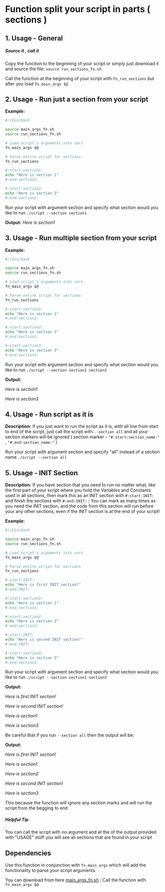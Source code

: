 # Function split your script in parts ( sections )
## 1. Usage - General
##### Source it , call it
Copy the function to the beginning of your script or simply just download it and source the file:
`source run_sections_fn.sh`

Call the function at the beginning of your script with:`fn_run_sections` but after you load `fn_main_args $@`
## 2. Usage - Run just a section from your script
**Example:**
```bash
#!/bin/bash

source main_args_fn.sh
source run_sections_fn.sh

# Load script's arguments into vars
fn_main_args $@

# Parse entire script for sections
fn_run_sections

#:start:section1:
echo "Here is section 1"
#:end:section1:

#:start:section2:
echo "Here is section 2"
#:end:section2:
```
Run your script with argument section and specify what section would you like to run
`./script --section section1`

**Output:** *Here is section1*

## 3. Usage - Run multiple section from your script
**Example:**
```bash
#!/bin/bash

source main_args_fn.sh
source run_sections_fn.sh

# Load script's arguments into vars
fn_main_args $@

# Parse entire script for sections
fn_run_sections

#:start:section1:
echo "Here is section 1"
#:end:section1:

#:start:section2:
echo "Here is section 2"
#:end:section2:

#:start:section3:
echo "Here is section 3"
#:end:section3:

```
Run your script with argument section and specify what section would you like to run
`./script --section section1 section3`

**Output:** 

*Here is section1*

*Here is section3*

## 4. Usage - Run script as it is
**Description:** 
If you just want to run the script as it is, with all line from start to end of the script, just call the script with `--section all` and all your section markers will be ignored ( section marker - `"#:start:section_name:"` , `"#:end:section_name:"` )

Run your script with argument section and specify "all" instead of a section name
`./script --section all`

## 5. Usage - INIT Section
**Description:** 
If you have section that you need to run no matter what, like the first part of your script where you hold the Variables and Constants used in all sections, then mark this as an INIT section with `#:start:INIT:` and finish the sections with `#:end:INIT:` ;
You can mark as many times as you need the INIT section, and the code from this section will run before your any other sections, even if the INIT section is at the end of your script!

**Example:**
```bash
#!/bin/bash

source main_args_fn.sh
source run_sections_fn.sh

# Load script's arguments into vars
fn_main_args $@

# Parse entire script for sections
fn_run_sections

#:start:INIT:
echo "Here is first INIT section!"
#:end:INIT:

#:start:section1:
echo "Here is section 1"
#:end:section1:

#:start:section2:
echo "Here is section 2"
#:end:section2:

#:start:INIT:
echo "Here is second INIT section!"
#:end:INIT:

#:start:section3:
echo "Here is section 3"
#:end:section3:

```
Run your script with argument section and specify what section would you like to run
`./script --section section1 section3`

**Output:** 

*Here is first INIT section!*

*Here is second INIT section!*

*Here is section1*

*Here is section3*

Be careful that if you run `--section all` then the output will be:

**Output:** 

*Here is first INIT section!*

*Here is section1*

*Here is section2*

*Here is second INIT section!*

*Here is section3*

This because the function will ignore any section marks and will run the script from the begging to end

##### Helpful Tip
You can call the script with no argument and at the of the output provided with "USAGE" stuff you will see all sections that are found in your script

## Dependencies 
Use this function in conjunction with `fn_main_args` which will add the functionality to parse your script arguments.

You can download from here [main_args_fn.sh](http://laravel.butonel.ro:8888/P6EPPM-OOTB/p6eppm-installer/snippets/4) ; Call the function with `fn_main_args $@`
